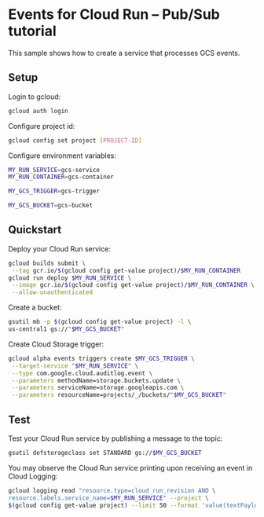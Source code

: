 # Events for Cloud Run – Pub/Sub tutorial

This sample shows how to create a service that processes GCS events.

## Setup

Login to gcloud:

```sh
gcloud auth login
```

Configure project id:

```sh
gcloud config set project [PROJECT-ID]
```

Configure environment variables:

```sh
MY_RUN_SERVICE=gcs-service
MY_RUN_CONTAINER=gcs-container

MY_GCS_TRIGGER=gcs-trigger

MY_GCS_BUCKET=gcs-bucket
```

## Quickstart

Deploy your Cloud Run service:

```sh
gcloud builds submit \
 --tag gcr.io/$(gcloud config get-value project)/$MY_RUN_CONTAINER
gcloud run deploy $MY_RUN_SERVICE \
 --image gcr.io/$(gcloud config get-value project)/$MY_RUN_CONTAINER \
 --allow-unauthenticated
```

Create a bucket:

```sh
gsutil mb -p $(gcloud config get-value project) -l \
us-central1 gs://"$MY_GCS_BUCKET"
```

Create Cloud Storage trigger:

```sh
gcloud alpha events triggers create $MY_GCS_TRIGGER \
 --target-service "$MY_RUN_SERVICE" \
 --type com.google.cloud.auditlog.event \
 --parameters methodName=storage.buckets.update \
 --parameters serviceName=storage.googleapis.com \
 --parameters resourceName=projects/_/buckets/"$MY_GCS_BUCKET"
```

## Test

Test your Cloud Run service by publishing a message to the topic: 

```sh
gsutil defstorageclass set STANDARD gs://$MY_GCS_BUCKET
```

You may observe the Cloud Run service printing upon receiving an event in 
Cloud Logging:

```sh
gcloud logging read "resource.type=cloud_run_revision AND \
resource.labels.service_name=$MY_RUN_SERVICE" --project \
$(gcloud config get-value project) --limit 50 --format 'value(textPayload)'
```
